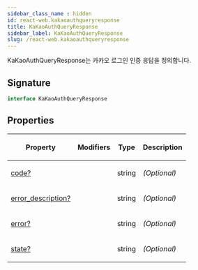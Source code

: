```yaml
---
sidebar_class_name : hidden
id: react-web.kakaoauthqueryresponse
title: KaKaoAuthQueryResponse
sidebar_label: KaKaoAuthQueryResponse
slug: /react-web.kakaoauthqueryresponse
---
```






KaKaoAuthQueryResponse는 카카오 로그인 인증 응답을 정의합니다.

## Signature

```typescript
interface KaKaoAuthQueryResponse 
```

## Properties

<table><thead><tr><th>

Property


</th><th>

Modifiers


</th><th>

Type


</th><th>

Description


</th></tr></thead>
<tbody><tr><td>

[code?](./react-web.kakaoauthqueryresponse.code)


</td><td>


</td><td>

string


</td><td>

_(Optional)_


</td></tr>
<tr><td>

[error_description?](./react-web.kakaoauthqueryresponse.error_description)


</td><td>


</td><td>

string


</td><td>

_(Optional)_


</td></tr>
<tr><td>

[error?](./react-web.kakaoauthqueryresponse.error)


</td><td>


</td><td>

string


</td><td>

_(Optional)_


</td></tr>
<tr><td>

[state?](./react-web.kakaoauthqueryresponse.state)


</td><td>


</td><td>

string


</td><td>

_(Optional)_


</td></tr>
</tbody></table>
